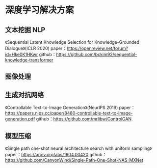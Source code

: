 # 深度学习解决方案
## 文本挖掘 NLP
《Sequential Latent Knowledge Selection for Knowledge-Grounded Dialogue》(ICLR 2020)
paper：https://openreview.net/forum?id=Hke0K1HKwr
github：https://github.com/bckim92/sequential-knowledge-transformer

## 图像处理

## 生成对抗网络
《Controllable Text-to-Image Generation》(NeurIPS 2019)
paper：https://papers.nips.cc/paper/8480-controllable-text-to-image-generation.pdf
github：https://github.com/mrlibw/ControlGAN

## 模型压缩
《Single path one-shot neural architecture search with uniform sampling》
paper：https://arxiv.org/abs/1904.00420
github：https://github.com/CanyonWind/Single-Path-One-Shot-NAS-MXNet



